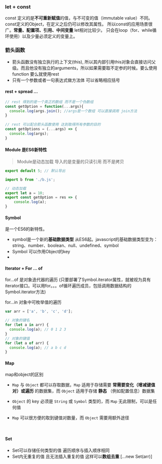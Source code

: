 ###  let + const



const 定义的是**不可重新赋值**的值，与不可变的值（immutable value）不同。const定义的Object，在定义之后仍可以修改其属性。 所以const的应用场景很广。**常量、配置项、引用、中间变量** let相对比较少。 只会在loop（for、while循环使用）以及少量必须定义的变量上。



### 箭头函数

* 箭头函数没有独立执行的上下文(this), 所以其内部引用this对象会直接访问父级。而且他没有独立的arguments，所以如果需要取不定参的时候。要么使用function 要么就使用rest 
* 只有一个参数或者一句表达式做方法体 可以省略相应括号




#### rest + spread ...

```javascript
// rest 得到的是一个真正的数组 而不是一个伪数组
const getOption = function(...args){
  console.log(args.join(); //args是一个数组 可以直接调用 join方法
}
              
// rest 可以配合箭头函数使用 达到取得所有参数的目的
const getOptions = (...args) => {
  console.log(args);      
}
```



#### Module 是ES6新特性

> Module是动态加载 导入的是变量的只读引用 而不是拷贝

```javascript
export default 5; // 默认导出

import b from './b.js';

// 动态加载
export let a = 10;
export const getOption = res => {
    console.log(a);
}

```



#### Symbol 

是一个ES6的新特性。 

* symbol是一个新的**基础数据类型** 从ES6起。javascript的基础数据类型变为：string、number、boolean、null、undefined、symbol
* Symbol 可以作用Object的key
* ​





#### Iterator + For … of

 for…of  是对象迭代器的遍历 (只要部署了Symbol.iterator属性，就被视为具有iterator接口。可以用for。。。of循环遍历成员，包括调用数据结构的Symbol.iterator方法) 

for…in 对象中可枚举值的遍历

```javascript
var arr = ['a', 'b', 'c', 'd'];

// 对象的键名
for (let a in arr) {
  console.log(a); // 0 1 2 3
}
// 对象的键值
for (let a of arr) {
  console.log(a); // a b c d
}
```



#### Map

map和object的区别

* `Map` 与 `Object` 都可以存取数据，`Map` 适用于存储需要 **常需要变化（增减键值对）或遍历** 的数据集，而 `Object` 适用于存储 **静态** （例如配置信息）数据集

* `Object` 的 key 必须是 `String` 或 `Symbol` 类型的，而 `Map` 无此限制，可以是任何值

* `Map` 可以很方便的取到键值对数量，而 `Object` 需要用额外途径

  ​

#### Set

* Set可以存储任何类型的值 遍历顺序与插入顺序相同
* Set内无重复的值 且无法插入重复的值 这样可以**数组去重** […new Set(arr)]























